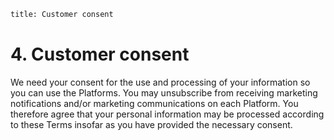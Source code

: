 ```meta
title: Customer consent  
```

# 4. Customer consent 

We need your consent for the use and processing of your information so you can use the Platforms. You may unsubscribe from receiving marketing notifications and/or marketing communications on each Platform. You therefore agree that your personal information may be processed according to these Terms insofar as you have provided the necessary consent. 
